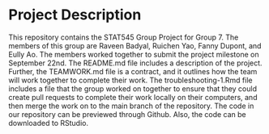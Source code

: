 # Project Description
This repository contains the STAT545 Group Project for Group 7. The members of this group are Raveen Badyal, Ruichen Yao, Fanny Dupont, and Eully Ao. The members worked together to submit the project milestone on September 22nd. The README.md file includes a description of the project. Further, the TEAMWORK.md file is a contract, and it outlines how the team will work together to complete their work. The troubleshooting-1.Rmd file includes a file that the group worked on together to ensure that they could create pull requests to complete their work locally on their computers, and then merge the work on to the main branch of the repository. The code in our repository can be previewed through Github. Also, the code can be downloaded to RStudio.
